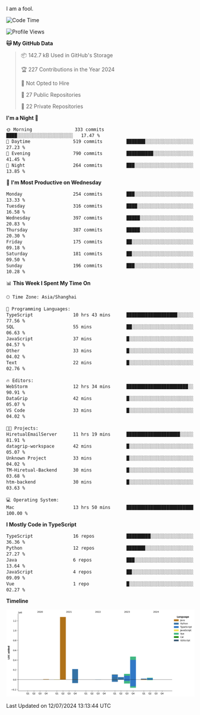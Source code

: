 I am a fool.

<!--START_SECTION:waka-->
![Code Time](http://img.shields.io/badge/Code%20Time-1%2C548%20hrs%2035%20mins-blue)

![Profile Views](http://img.shields.io/badge/Profile%20Views-0-blue)

**🐱 My GitHub Data** 

> 📦 142.7 kB Used in GitHub's Storage 
 > 
> 🏆 227 Contributions in the Year 2024
 > 
> 🚫 Not Opted to Hire
 > 
> 📜 27 Public Repositories 
 > 
> 🔑 22 Private Repositories 
 > 
**I'm a Night 🦉** 

```text
🌞 Morning                333 commits         ████░░░░░░░░░░░░░░░░░░░░░   17.47 % 
🌆 Daytime                519 commits         ███████░░░░░░░░░░░░░░░░░░   27.23 % 
🌃 Evening                790 commits         ██████████░░░░░░░░░░░░░░░   41.45 % 
🌙 Night                  264 commits         ███░░░░░░░░░░░░░░░░░░░░░░   13.85 % 
```
📅 **I'm Most Productive on Wednesday** 

```text
Monday                   254 commits         ███░░░░░░░░░░░░░░░░░░░░░░   13.33 % 
Tuesday                  316 commits         ████░░░░░░░░░░░░░░░░░░░░░   16.58 % 
Wednesday                397 commits         █████░░░░░░░░░░░░░░░░░░░░   20.83 % 
Thursday                 387 commits         █████░░░░░░░░░░░░░░░░░░░░   20.30 % 
Friday                   175 commits         ██░░░░░░░░░░░░░░░░░░░░░░░   09.18 % 
Saturday                 181 commits         ██░░░░░░░░░░░░░░░░░░░░░░░   09.50 % 
Sunday                   196 commits         ███░░░░░░░░░░░░░░░░░░░░░░   10.28 % 
```


📊 **This Week I Spent My Time On** 

```text
🕑︎ Time Zone: Asia/Shanghai

💬 Programming Languages: 
TypeScript               10 hrs 43 mins      ███████████████████░░░░░░   77.56 % 
SQL                      55 mins             ██░░░░░░░░░░░░░░░░░░░░░░░   06.63 % 
JavaScript               37 mins             █░░░░░░░░░░░░░░░░░░░░░░░░   04.57 % 
Other                    33 mins             █░░░░░░░░░░░░░░░░░░░░░░░░   04.02 % 
Text                     22 mins             █░░░░░░░░░░░░░░░░░░░░░░░░   02.76 % 

🔥 Editors: 
WebStorm                 12 hrs 34 mins      ███████████████████████░░   90.91 % 
DataGrip                 42 mins             █░░░░░░░░░░░░░░░░░░░░░░░░   05.07 % 
VS Code                  33 mins             █░░░░░░░░░░░░░░░░░░░░░░░░   04.02 % 

🐱‍💻 Projects: 
HiretualEmailServer      11 hrs 19 mins      ████████████████████░░░░░   81.91 % 
datagrip-workspace       42 mins             █░░░░░░░░░░░░░░░░░░░░░░░░   05.07 % 
Unknown Project          33 mins             █░░░░░░░░░░░░░░░░░░░░░░░░   04.02 % 
TM-Hiretual-Backend      30 mins             █░░░░░░░░░░░░░░░░░░░░░░░░   03.68 % 
htm-backend              30 mins             █░░░░░░░░░░░░░░░░░░░░░░░░   03.63 % 

💻 Operating System: 
Mac                      13 hrs 50 mins      █████████████████████████   100.00 % 
```

**I Mostly Code in TypeScript** 

```text
TypeScript               16 repos            █████████░░░░░░░░░░░░░░░░   36.36 % 
Python                   12 repos            ███████░░░░░░░░░░░░░░░░░░   27.27 % 
Java                     6 repos             ███░░░░░░░░░░░░░░░░░░░░░░   13.64 % 
JavaScript               4 repos             ██░░░░░░░░░░░░░░░░░░░░░░░   09.09 % 
Vue                      1 repo              █░░░░░░░░░░░░░░░░░░░░░░░░   02.27 % 
```



**Timeline**

![Lines of Code chart](https://raw.githubusercontent.com/VeejaLiu/VeejaLiu/master/assets/bar_graph.png)


 Last Updated on 12/07/2024 13:13:44 UTC
<!--END_SECTION:waka-->
